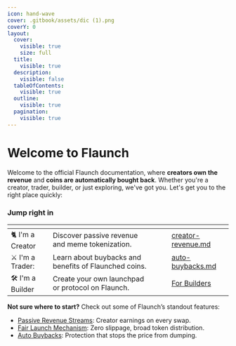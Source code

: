 ```yaml
---
icon: hand-wave
cover: .gitbook/assets/dic (1).png
coverY: 0
layout:
  cover:
    visible: true
    size: full
  title:
    visible: true
  description:
    visible: false
  tableOfContents:
    visible: true
  outline:
    visible: true
  pagination:
    visible: true
---
```


# Welcome to Flaunch

Welcome to the official Flaunch documentation, where **creators own the revenue** and **coins are automatically bought back**. Whether you're a creator, trader, builder, or just exploring, we've got you. Let's get you to the right place quickly:

### Jump right in

<table data-view="cards"><thead><tr><th></th><th></th><th data-hidden data-card-cover data-type="files"></th><th data-hidden></th><th data-hidden data-card-target data-type="content-ref"></th></tr></thead><tbody><tr><td><span data-gb-custom-inline data-tag="emoji" data-code="1f408">🐈</span> I'm a Creator</td><td>Discover passive revenue and meme tokenization.</td><td></td><td></td><td><a href="core-features/creator-revenue.md">creator-revenue.md</a></td></tr><tr><td><span data-gb-custom-inline data-tag="emoji" data-code="2694">⚔️</span> I'm a Trader:</td><td>Learn about buybacks and benefits of Flaunched coins.</td><td></td><td></td><td><a href="core-features/auto-buybacks.md">auto-buybacks.md</a></td></tr><tr><td>🛠️ I'm a Builder</td><td>Create your own launchpad or protocol on Flaunch.</td><td></td><td></td><td><a href="https://app.gitbook.com/o/RuFk7r0kW4myQxqnfkfM/s/T3jW1MHeHRSCtkN5uBiY/">For Builders</a></td></tr></tbody></table>

**Not sure where to start?** Check out some of Flaunch’s standout features:

* [Passive Revenue Streams](core-features/creator-revenue.md): Creator earnings on every swap.
* [Fair Launch Mechanism](core-features/fixed-price-fair-launch.md): Zero slippage, broad token distribution.
* [Auto Buybacks](core-features/auto-buybacks.md): Protection that stops the price from dumping.
